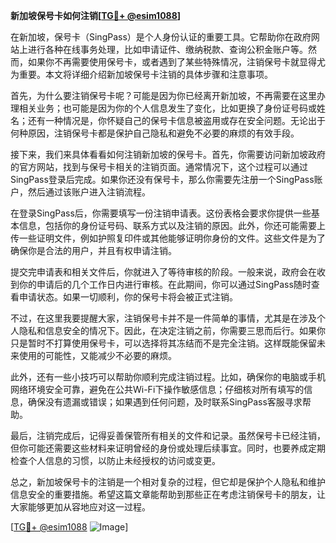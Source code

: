 **新加坡保号卡如何注销[[TG💪+ @esim1088](https://t.me/s/esim1088)]**

在新加坡，保号卡（SingPass）是个人身份认证的重要工具。它帮助你在政府网站上进行各种在线事务处理，比如申请证件、缴纳税款、查询公积金账户等。然而，如果你不再需要使用保号卡，或者遇到了某些特殊情况，注销保号卡就显得尤为重要。本文将详细介绍新加坡保号卡注销的具体步骤和注意事项。

首先，为什么要注销保号卡呢？可能是因为你已经离开新加坡，不再需要在这里办理相关业务；也可能是因为你的个人信息发生了变化，比如更换了身份证号码或姓名；还有一种情况是，你怀疑自己的保号卡信息被盗用或存在安全问题。无论出于何种原因，注销保号卡都是保护自己隐私和避免不必要的麻烦的有效手段。

接下来，我们来具体看看如何注销新加坡的保号卡。首先，你需要访问新加坡政府的官方网站，找到与保号卡相关的注销页面。通常情况下，这个过程可以通过SingPass登录后完成。如果你还没有保号卡，那么你需要先注册一个SingPass账户，然后通过该账户进入注销流程。

在登录SingPass后，你需要填写一份注销申请表。这份表格会要求你提供一些基本信息，包括你的身份证号码、联系方式以及注销的原因。此外，你还可能需要上传一些证明文件，例如护照复印件或其他能够证明你身份的文件。这些文件是为了确保你是合法的用户，并且有权申请注销。

提交完申请表和相关文件后，你就进入了等待审核的阶段。一般来说，政府会在收到你的申请后的几个工作日内进行审核。在此期间，你可以通过SingPass随时查看申请状态。如果一切顺利，你的保号卡将会被正式注销。

不过，在这里我要提醒大家，注销保号卡并不是一件简单的事情，尤其是在涉及个人隐私和信息安全的情况下。因此，在决定注销之前，你需要三思而后行。如果你只是暂时不打算使用保号卡，可以选择将其冻结而不是完全注销。这样既能保留未来使用的可能性，又能减少不必要的麻烦。

此外，还有一些小技巧可以帮助你顺利完成注销过程。比如，确保你的电脑或手机网络环境安全可靠，避免在公共Wi-Fi下操作敏感信息；仔细核对所有填写的信息，确保没有遗漏或错误；如果遇到任何问题，及时联系SingPass客服寻求帮助。

最后，注销完成后，记得妥善保管所有相关的文件和记录。虽然保号卡已经注销，但你可能还需要这些材料来证明曾经的身份或处理后续事宜。同时，也要养成定期检查个人信息的习惯，以防止未经授权的访问或变更。

总之，新加坡保号卡的注销是一个相对复杂的过程，但它却是保护个人隐私和维护信息安全的重要措施。希望这篇文章能帮助到那些正在考虑注销保号卡的朋友，让大家能够更加从容地应对这一过程。

[[TG💪+ @esim1088](https://t.me/s/esim1088) ![Image](https://i.postimg.cc/4NQfJmqS/Snipaste-2025-05-13-00-14-12.png)]